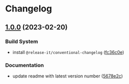 # Changelog

## [1.0.0](https://github.com/boyum/pack-h5p-action/compare/v0.0.2...v1.0.0) (2023-02-20)


### Build System

* install `@release-it/conventional-changelog` ([fc36c0e](https://github.com/boyum/pack-h5p-action/commit/fc36c0eaa01012468e2358809ca8a6a02a3ed5d7))


### Documentation

* update readme with latest version number ([5678e2c](https://github.com/boyum/pack-h5p-action/commit/5678e2c9d8d1989e8c0d82d3635180ddb53e1872))